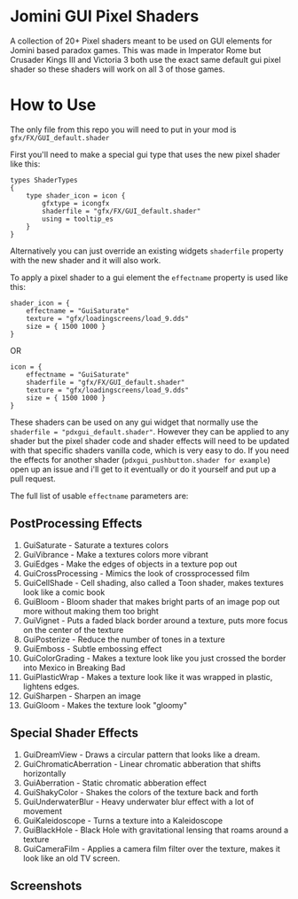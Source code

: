 # Jomini GUI Pixel Shaders

A collection of 20+ Pixel shaders meant to be used on GUI elements for Jomini based paradox games. This was made in Imperator Rome but Crusader Kings III and Victoria 3 both use the exact same default gui pixel shader so these shaders will work on all 3 of those games.

# How to Use

The only file from this repo you will need to put in your mod is `gfx/FX/GUI_default.shader`

First you'll need to make a special gui type that uses the new pixel shader like this:
```
types ShaderTypes
{
	type shader_icon = icon {
		gfxtype = icongfx
		shaderfile = "gfx/FX/GUI_default.shader"
		using = tooltip_es
	}
}
```
Alternatively you can just override an existing widgets `shaderfile` property with the new shader and it will also work.

To apply a pixel shader to a gui element the `effectname` property is used like this:
```
shader_icon = {
	effectname = "GuiSaturate"
	texture = "gfx/loadingscreens/load_9.dds"
	size = { 1500 1000 }
}
```
OR
```
icon = {
	effectname = "GuiSaturate"
	shaderfile = "gfx/FX/GUI_default.shader"
	texture = "gfx/loadingscreens/load_9.dds"
	size = { 1500 1000 }
}
```

These shaders can be used on any gui widget that normally use the `shaderfile = "pdxgui_default.shader"`. However they can be applied to any shader but the pixel shader code and shader effects will need to be updated with that specific shaders vanilla code, which is very easy to do. If you need the effects for another shader (`pdxgui_pushbutton.shader for example`) open up an issue and i'll get to it eventually or do it yourself and put up a pull request.

The full list of usable `effectname` parameters are:

## PostProcessing Effects

1. GuiSaturate - Saturate a textures colors
2. GuiVibrance - Make a textures colors more vibrant
3. GuiEdges - Make the edges of objects in a texture pop out
4. GuiCrossProcessing - Mimics the look of crossprocessed film
5. GuiCellShade - Cell shading, also called a Toon shader, makes textures look like a comic book 
6. GuiBloom - Bloom shader that makes bright parts of an image pop out more without making them too bright
7. GuiVignet - Puts a faded black border around a texture, puts more focus on the center of the texture
8. GuiPosterize - Reduce the number of tones in a texture
9. GuiEmboss - Subtle embossing effect
10. GuiColorGrading - Makes a texture look like you just crossed the border into Mexico in Breaking Bad
11. GuiPlasticWrap - Makes a texture look like it was wrapped in plastic, lightens edges.
12. GuiSharpen - Sharpen an image
13. GuiGloom - Makes the texture look "gloomy"

## Special Shader Effects
1. GuiDreamView - Draws a circular pattern that looks like a dream.
2. GuiChromaticAberration - Linear chromatic abberation that shifts horizontally
3. GuiAberration - Static chromatic abberation effect
4. GuiShakyColor - Shakes the colors of the texture back and forth
5. GuiUnderwaterBlur - Heavy underwater blur effect with a lot of movement
6. GuiKaleidoscope - Turns a texture into a Kaleidoscope
7. GuiBlackHole - Black Hole with gravitational lensing that roams around a texture
8. GuiCameraFilm - Applies a camera film filter over the texture, makes it look like an old TV screen.

## Screenshots
